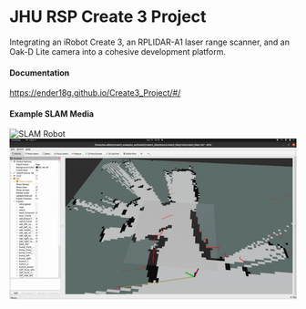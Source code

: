 # JHU RSP Create 3 Project
Integrating an iRobot Create 3, an RPLIDAR-A1 laser range scanner, and an Oak-D Lite camera into a cohesive development platform. 

#### Documentation
https://ender18g.github.io/Create3_Project/#/

#### Example SLAM Media
![SLAM Robot](docs/images/robot.gif)
![Slam Example](docs/images/slam.gif)
